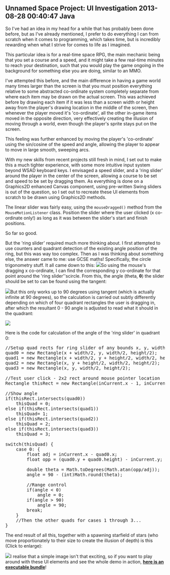 Unnamed Space Project: UI Investigation
2013-08-28 00:40:47
Java
---

So I've had an idea in my head for a while that has probably been done before, but as I've already mentioned, I prefer to do everything I can from scratch when it comes to programming, which takes time, but is incredibly rewarding when what I strive for comes to life as I imagined.

This particular idea is for a real-time space RPG, the main mechanic being that you set a course and a speed, and it might take a few real-time minutes to reach your destination, such that you would play the game ongoing in the background for something else you are doing, similar to an MMO.

I've attempted this before, and the main difference in having a game world many times larger than the screen is that you must position everything relative to some abstracted co-ordinate system completely separate from where each item may be drawn on the actual screen. This was achieved before by drawing each item if it was less than a screen width or height away from the player's drawing location in the middle of the screen, then whenever the player moved it's 'co-ordinate', all the other in-game items moved in the opposite direction, very effectively creating the illusion of moving through a world, even though the player's sprite stays put on the screen.

This feeling was further enhanced by moving the player's 'co-ordinate' using the sin/cosine of the speed and angle, allowing the player to appear to move in large smooth, sweeping arcs.

With my new skills from recent projects still fresh in mind, I set out to make this a much tighter experience, with some more intuitive input system beyond WSAD keyboard keys. I envisaged a speed slider, and a 'ring slider' around the player in the center of the screen, allowing a course to be set and speed to be set by dragging them. As everything is done on a Graphics2D enhanced Canvas component, using pre-written Swing sliders is out of the question, so I set out to recreate these UI elements from scratch to be drawn using Graphics2D methods.

The linear slider was fairly easy, using the <code>mouseDragged()</code> method from the <code>MouseMotionListener</code> class. Position the slider where the user clicked (x co-ordinate only!) as long as it was between the slider's start and finish positions.

So far so good.

But the 'ring slider' required much more thinking about. I first attempted to use counters and quadrant detection of the existing angle position of the ring, but this was way too complex. Then as I was thinking about something else, the answer came to me: use GCSE maths! Specifically, the circle trigonometry stuff. It all came down to this: <a href="http://ninedof.files.wordpress.com/2013/08/circletheorem.png">![](http://ninedof.files.wordpress.com/2013/08/circletheorem.png)</a>So using the mouse's dragging x co-ordinate, I can find the corresponding y co-ordinate for that point around the 'ring slider''scircle. From this, the angle (theta, <b>θ</b>) the slider should be set to can be found using the tangent:

<a href="http://ninedof.files.wordpress.com/2013/08/arctan.png">![](http://ninedof.files.wordpress.com/2013/08/arctan.png)</a>But this only works up to 90 degrees using tangent (which is actually infinite at 90 degrees), so the calculation is carried out subtly differently depending on which of four quadrant rectangles the user is dragging in, after which the resultant 0 - 90 angle is adjusted to read what it should in the quadrant:

<a href="http://ninedof.files.wordpress.com/2013/08/quadrantssrc1.png">![](http://ninedof.files.wordpress.com/2013/08/quadrantssrc1.png)</a>

Here is the code for calculation of the angle of the 'ring slider' in quadrant 0:

<!-- language="java" -->
<pre><div class="code-block">//Setup quad rects for ring slider of any bounds x, y, width & height
quad0 = new Rectangle(x + width/2, y, width/2, height/2);
quad1 = new Rectangle(x + width/2, y + height/2, width/2, height/2);
quad2 = new Rectangle(x, y + height/2, width/2, height/2);
quad3 = new Rectangle(x, y, width/2, height/2);

//Test user click - 2x2 rect around mouse pointer location
Rectangle thisRect = new Rectangle(inCurrent.x - 1, inCurrent.y - 1, 2, 2);

//Show angle
if(thisRect.intersects(quad0))
    thisQuad = 0;
else if(thisRect.intersects(quad1))
    thisQuad= 1;
else if(thisRect.intersects(quad2))
    thisQuad = 2;
else if(thisRect.intersects(quad3))
    thisQuad = 3;

switch(thisQuad) {
    case 0: {
        float adj = inCurrent.x - quad0.x;
        float opp = (quad0.y + quad0.height) - inCurrent.y;

        double theta = Math.toDegrees(Math.atan(opp/adj));
        angle = 90 - (int)Math.round(theta);

        //Range control
        if(angle < 0)
            angle = 0;
        if(angle > 90)
            angle = 90;
        break;
    }
    //Then the other quads for cases 1 through 3...
}
</div></pre>

The end result of all this, together with a spawning starfield of stars (who move proportionately to their size to create the illusion of depth) is this (Click to enlarge):

<a href="http://ninedof.files.wordpress.com/2013/08/inaction.png">![](http://ninedof.files.wordpress.com/2013/08/inaction.png?w=545)</a>I realise that a simple image isn't that exciting, so if you want to play around with these UI elements and see the whole demo in action, <a title="StarfieldUI Demo Bundle Download!" href="https://www.dropbox.com/s/6lzg9n61lcfyyrz/StarfieldUI%20Demo.zip"><strong>here is an executable bundle</strong></a>!
